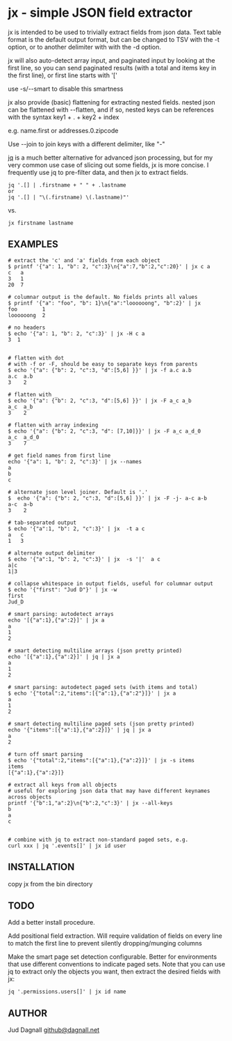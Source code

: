 # jx - simple JSON field extractor

jx is intended to be used to trivially extract fields from json data.
Text table format is the default output format, but can be changed to 
TSV with the -t option, or to another delimiter with with the -d option.

jx will also auto-detect array input, and paginated input by
looking at the first line, so you can send paginated results (with
a total and items key in the first line), or first line starts with '['

use -s/--smart to disable this smartness

jx also provide (basic) flattening for extracting nested fields.
nested json can be flattened with --flatten, and if so, nested keys
can be references with the syntax key1 + . + key2 + index

e.g. name.first or addresses.0.zipcode

Use --join to join keys with a different delimiter, like "-"

[jq](https://stedolan.github.io/jq/) is a much better alternative for advanced
json processing, but for my very common use case of slicing out some fields, jx
is more concise. I frequently use jq to pre-filter data, and then jx to extract fields.

    jq '.[] | .firstname + " " + .lastname
    or 
    jq '.[] | "\(.firstname) \(.lastname)"'

vs.

    jx firstname lastname

## EXAMPLES

    # extract the 'c' and 'a' fields from each object
    $ printf '{"a": 1, "b": 2, "c":3}\n{"a":7,"b":2,"c":20}' | jx c a
    c   a
    3   1
    20  7

    # columnar output is the default. No fields prints all values
    $ printf '{"a": "foo", "b": 1}\n{"a":"loooooong", "b":2}' | jx 
    foo        1
    loooooong  2

    # no headers
    $ echo '{"a": 1, "b": 2, "c":3}' | jx -H c a
    3  1


    # flatten with dot
    # with -f or -F, should be easy to separate keys from parents
    $ echo '{"a": {"b": 2, "c":3, "d":[5,6] }}' | jx -f a.c a.b
    a.c  a.b
    3    2

    # flatten with _
    $ echo '{"a": {"b": 2, "c":3, "d":[5,6] }}' | jx -F a_c a_b
    a_c  a_b
    3    2

    # flatten with array indexing
    $ echo '{"a": {"b": 2, "c":3, "d": [7,10]}}' | jx -F a_c a_d_0
    a_c	 a_d_0
    3    7

    # get field names from first line
    echo '{"a": 1, "b": 2, "c":3}' | jx --names
    a
    b
    c

    # alternate json level joiner. Default is '.'
    $  echo '{"a": {"b": 2, "c":3, "d":[5,6] }}' | jx -F -j- a-c a-b
    a-c  a-b
    3    2  
    
    # tab-separated output
    $ echo '{"a":1, "b": 2, "c":3}' | jx  -t a c
    a	c
    1	3

    # alternate output delimiter
    $ echo '{"a":1, "b": 2, "c":3}' | jx  -s '|'  a c
    a|c
    1|3

    # collapse whitespace in output fields, useful for columnar output
    $ echo '{"first": "Jud D"}' | jx -w 
    first
    Jud_D

    # smart parsing: autodetect arrays
    echo '[{"a":1},{"a":2}]' | jx a
    a
    1
    2

    # smart detecting multiline arrays (json pretty printed)
    echo '[{"a":1},{"a":2}]' | jq | jx a
    a
    1
    2

    # smart parsing: autodetect paged sets (with items and total)
    $ echo '{"total":2,"items":[{"a":1},{"a":2"}]}' | jx a
    a
    1
    2

    # smart detecting multiline paged sets (json pretty printed)
    echo '{"items":[{"a":1},{"a":2}]}' | jq | jx a
    a
    2

    # turn off smart parsing
    $ echo '{"total":2,"items":[{"a":1},{"a":2}]}' | jx -s items
    items
    [{"a":1},{"a":2}]}

    # extract all keys from all objects
    # useful for exploring json data that may have different keynames across objects
    printf '{"b":1,"a":2}\n{"b":2,"c":3}' | jx --all-keys
    b
    a
    c


    # combine with jq to extract non-standard paged sets, e.g. 
    curl xxx | jq '.events[]' | jx id user


## INSTALLATION

copy jx from the bin directory


    
## TODO

Add a better install procedure.

Add positional field extraction. Will require validation of fields on every
line to match the first line to prevent silently dropping/munging columns

Make the smart page set detection configurable. Better for environments that
use different conventions to indicate paged sets. Note that you can use jq to
extract only the objects you want, then extract the desired fields with jx:

    jq '.permissions.users[]' | jx id name

## AUTHOR

Jud Dagnall <github@dagnall.net>
